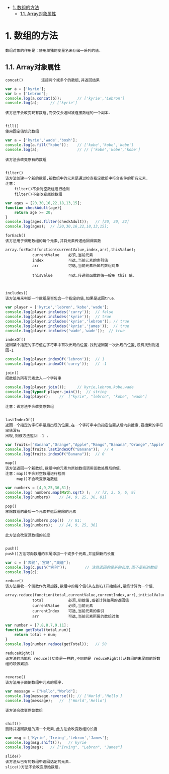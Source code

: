 <!-- TOC -->

- [1. 数组的方法](#1-数组的方法)
    - [1.1. Array对象属性](#11-array对象属性)

<!-- /TOC -->

# 1. 数组的方法

    数组对象的作用是：使用单独的变量名来存储一系列的值.

## 1.1. Array对象属性

    concat()        连接两个或多个的数组,并返回结果
```js
var a = ['kyrie'];
var b = ['Lebron'];
console.log(a.concat(b));       // ['kyrie','Lebron']
console.log(a);     // ['kyrie']
```
    该方法不会改变现有数组,而仅仅会返回被连接数组的一个副本.


    fill()
    使用固定值填充数组
```js
var a = ['kyrie','wade','bosh'];
console.log(a.fill("kobe"));    // ['kobe','kobe','kobe']
console.log(a);                 // // ['kobe','kobe','kobe']
```     
    该方法会改变原有的数组


    filter()
    该方法创建一个新的数组,新数组中的元素是通过检查指定数组中符合条件的所有元素.
    注意：
        filter()不会对空数组进行检测
        filter()不会改变原始数组
```js
var ages = [20,30,16,22,18,13,15];
function checkAdult(age){
    return age >= 20;
}
console.log(ages.filter(checkAdult));   // [20, 30, 22]
console.log(ages);  // [20,30,16,22,18,13,15];
```

    forEach()
    该方法用于调用数组的每个元素,并将元素传递给回调函数

    array.forEach(function(currentValue,index,arr),thisValue);
                currentValue    必须,当前元素
                index           可选,当前元素的索引值
                arr             可选,当前元素所属的数组对象

                thisValue       可选.传递给函数的值一般用 this 值.



    includes()
    该方法用来判断一个数组是否包含一个指定的值,如果是返回true.
```js
var player = ['kyrie','lebron','kobe','wade'];
console.log(player.includes('curry'));  // false
console.log(player.includes('kyrie'));  // true
console.log(player.includes('kyrie','lebron')); // true
console.log(player.includes('kyrie','james'));  // true
console.log(player.includes('wade','wade'));  // true           
```

    indexOf()
    返回某个指定的字符值在字符串中首次出现的位置.找到返回第一次出现的位置,没有找到则返回-1
```js
console.log(player.indexOf('lebron'));  // 1
console.log(player.indexOf('curry'));   // -1 
```

    join()
    把数组的所有元素放入一个字符串
```js
console.log(player.join());     // kyrie,lebron,kobe,wade
console.log(typeof player.join());  // string
console.log(player);    //  ["kyrie", "lebron", "kobe", "wade"]
```
    注意：该方法不会改变原数组
    

    lastIndexOf()
    返回一个指定的字符串最后出现的位置,在一个字符串中的指定位置从后向前搜索.要搜索的字符串值没有
    出现,则该方法返回 -1 .
```js
var fruits=["Banana","Orange","Apple","Mango","Banana","Orange","Apple"];
console.log(fruits.lastIndexOf("Banana"));  // 4
console.log(fruits.indexOf("Banana"));  // 0  
```


    map()
    该方法返回一个新数组,数组中的元素为原始数组调用函数处理后的值.
    注意：map()不会对空数组进行检测
         map()不会改变原始数组
```js
var numbers = [4,9,25,36,81];
console.log( numbers.map(Math.sqrt) );  // [2, 3, 5, 6, 9]
console.log(numbers)    // [4, 9, 25, 36, 81]
```


    pop()
    移除数组的最后一个元素并返回删除的元素
```js
console.log(numbers.pop())  // 81;
console.log(numbers);   // [4, 9, 25, 36]
```
    此方法会改变源数组的长度


    push()
    push()方法可向数组的末尾添加一个或多个元素,并返回新的长度
```js
var c = ['奔驰','宝马',"奥迪"];
console.log(c.push("宾利"));        // 注意返回的是新的长度,而不是新的数组
console.log(c);
```


    reduce()
    该方法接收一个函数作为累加器,数组中的每个值(从左到右)开始缩减,最终计算为一个值.

    array.reduce(function(total,currentValue,currentIndex,arr),initialValue);
                total           必须,初始值,或者计算结果的返回值
                currentValue    必须,当前元素
                currentIndex    可选,当前元素的索引
                arr             可选,当前元素所属的数组对象
```js
var number = [7,8,8,7,9,11];
function getTotal(total,num){
    return total + num;
}
console.log(number.reduce(getTotal));   // 50
```

    reduceRight()
    该方法的功能和 reduce()功能是一样的,不同的是 reduceRight()从数组的末尾向前将数组的项做累加.
    

    reverse()
    该方法用于颠倒数组中元素的顺序.
```js
var message = ["Hello","World"];
console.log(message.reverse()); // ['World','Hello']
console.log(message);   //  ['World','Hello']
```
    该方法会改变原始数组


    shift()
    删除并返回数组的第一个元素,此方法会改变数组的长度
```js
var msg = ['Kyrie','Irving','Lebron','James'];
console.log(msg.shift());   // kyrie
console.log(msg);   // ["Irving", "Lebron", "James"]
```


    slide()
    该方法从已有的数组中返回选定的元素.
    slice()方法不会改变原始数组.